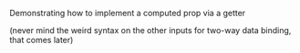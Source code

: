 Demonstrating how to implement a computed prop via a getter

(never mind the weird syntax on the other inputs for two-way data binding, that comes later)